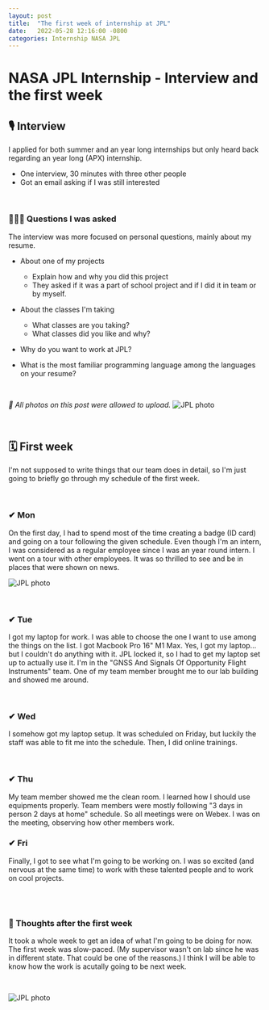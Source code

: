 ```yaml
---
layout: post
title:  "The first week of internship at JPL"
date:   2022-05-28 12:16:00 -0800
categories: Internship NASA JPL
---
```

# NASA JPL Internship - Interview and the first week

## 🎙 Interview
I applied for both summer and an year long internships but only heard back regarding an year long (APX) internship.
- One interview, 30 minutes with three other people
- Got an email asking if I was still interested

<br>

### 🙋🏻‍♀️ Questions I was asked
The interview was more focused on personal questions, mainly about my resume.
- About one of my projects
  - Explain how and why you did this project
  - They asked if it was a part of school project and if I did it in team or by myself.

- About the classes I'm taking
  - What classes are you taking?
  - What classes did you like and why?
  
- Why do you want to work at JPL?

- What is the most familiar programming language among the languages on your resume?

<br>

*📌 All photos on this post were allowed to upload.*
![JPL photo](/_posts/pics/220525/JPLroom.png)

<br>

## 🗓 First week

I'm not supposed to write things that our team does in detail, so I'm just going to briefly go through my schedule of the first week. 

<br>

### ✔ Mon
On the first day, I had to spend most of the time creating a badge (ID card) and going on a tour following the given schedule. Even though I'm an intern, I was considered as a regular employee since I was an year round intern. I went on a tour with other employees. It was so thrilled to see and be in places that were shown on news.

![JPL photo](/_posts/pics/220525/JPLmain.png)

<br>

### ✔ Tue
I got my laptop for work. I was able to choose the one I want to use among the things on the list. I got Macbook Pro 16" M1 Max. Yes, I got my laptop... but I couldn't do anything with it. JPL locked it, so I had to get my laptop set up to actually use it.
I'm in the "GNSS And Signals Of Opportunity Flight Instruments" team. One of my team member brought me to our lab building and showed me around.

<br>

### ✔ Wed
I somehow got my laptop setup. It was scheduled on Friday, but luckily the staff was able to fit me into the schedule. Then, I did online trainings.

<br>

### ✔ Thu
My team member showed me the clean room. I learned how I should use equipments properly. Team members were mostly following "3 days in person 2 days at home" schedule. So all meetings were on Webex. I was on the meeting, observing how other members work.

### ✔ Fri
Finally, I got to see what I'm going to be working on. I was so excited (and nervous at the same time) to work with these talented people and to work on cool projects.

<br>
<br>

### 💭 Thoughts after the first week
It took a whole week to get an idea of what I'm going to be doing for now.
The first week was slow-paced. (My supervisor wasn't on lab since he was in different state. That could be one of the reasons.) I think I will be able to know how the work is acutally going to be next week.

<br>

![JPL photo](/_posts/pics/220525/JPLshow.png)


